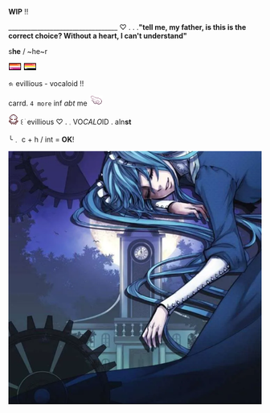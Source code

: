 
**WIP** !!

__________________________________ ♡   .   .   .**"tell me, my father, is this is the correct choice? Without a heart, I can't understand"**

  s**he**    /    ~he~r

 ![image alt](https://github.com/ellukaswife/ellukaswife/blob/044486f33c0d59c28f9712150c59f992b68feff8/lesbflaggpixel.png)
 ![image alt](https://github.com/ellukaswife/ellukaswife/blob/03bf3383fa7b90c57e763b53e284415c825a6e16/lithromanticflagpixel.png)       
 
  ᨑ  evillious  -  vocaloid  !!

 carrd. `4 more` inf *abt* me   ![image alt](https://github.com/ellukaswife/ellukaswife/blob/c383ef9f44dedea1986b3f0190bc3b2721a7df00/o3bo7h.gif)
  
![image alt](https://github.com/ellukaswife/ellukaswife/blob/c383ef9f44dedea1986b3f0190bc3b2721a7df00/IMG_4136.gif) ꒰ ׂ evillious  ♡     .      𓈒  VO*CALO*ID   .   aln**st**

  ╰﹒ c + h     /    int  =  __OK__!  

![image alt](https://github.com/ellukaswife/ellukaswife/blob/484a99615048c03226a63c2bea98c3d4254e3cb2/Screenshot%202025-04-22%20214010.png)
